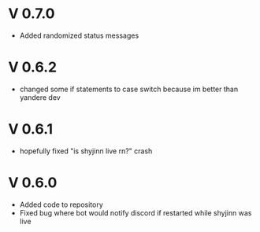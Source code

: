 # V 0.7.0
- Added randomized status messages

# V 0.6.2
- changed some if statements to case switch because im better than yandere dev

# V 0.6.1
- hopefully fixed "is shyjinn live rn?" crash

# V 0.6.0
- Added code to repository
- Fixed bug where bot would notify discord if restarted while shyjinn was live
